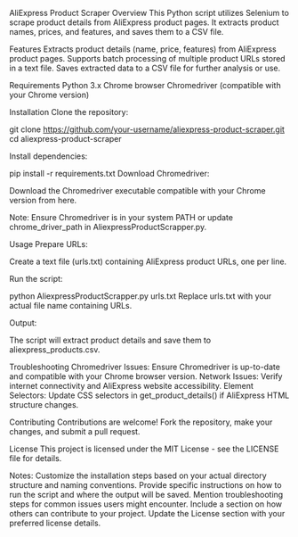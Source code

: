 AliExpress Product Scraper
Overview
This Python script utilizes Selenium to scrape product details from AliExpress product pages. It extracts product names, prices, and features, and saves them to a CSV file.

Features
Extracts product details (name, price, features) from AliExpress product pages.
Supports batch processing of multiple product URLs stored in a text file.
Saves extracted data to a CSV file for further analysis or use.

Requirements
Python 3.x
Chrome browser
Chromedriver (compatible with your Chrome version)

Installation
Clone the repository:

git clone https://github.com/your-username/aliexpress-product-scraper.git
cd aliexpress-product-scraper

Install dependencies:

pip install -r requirements.txt
Download Chromedriver:

Download the Chromedriver executable compatible with your Chrome version from here.

Note: Ensure Chromedriver is in your system PATH or update chrome_driver_path in AliexpressProductScrapper.py.

Usage
Prepare URLs:

Create a text file (urls.txt) containing AliExpress product URLs, one per line.

Run the script:


python AliexpressProductScrapper.py urls.txt
Replace urls.txt with your actual file name containing URLs.

Output:

The script will extract product details and save them to aliexpress_products.csv.

Troubleshooting
Chromedriver Issues: Ensure Chromedriver is up-to-date and compatible with your Chrome browser version.
Network Issues: Verify internet connectivity and AliExpress website accessibility.
Element Selectors: Update CSS selectors in get_product_details() if AliExpress HTML structure changes.

Contributing
Contributions are welcome! Fork the repository, make your changes, and submit a pull request.

License
This project is licensed under the MIT License - see the LICENSE file for details.

Notes:
Customize the installation steps based on your actual directory structure and naming conventions.
Provide specific instructions on how to run the script and where the output will be saved.
Mention troubleshooting steps for common issues users might encounter.
Include a section on how others can contribute to your project.
Update the License section with your preferred license details.
